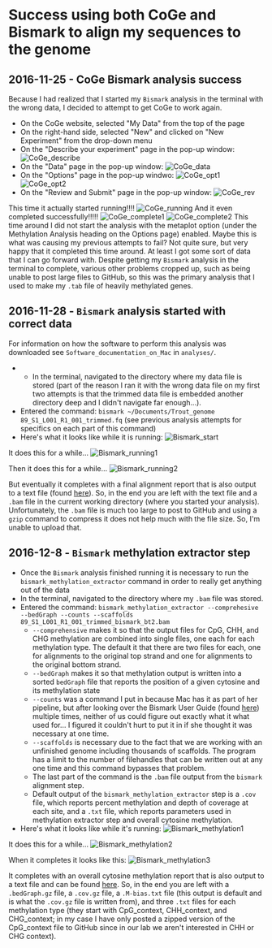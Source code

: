 # Success using both CoGe and Bismark to align my sequences to the genome

## 2016-11-25 - CoGe Bismark analysis success
Because I had realized that I started my `Bismark` analysis in the terminal with the wrong data, I decided to attempt to get CoGe to work again.

- On the CoGe website, selected "My Data" from the top of the page
- On the right-hand side, selected "New" and clicked on "New Experiment" from the drop-down menu
- On the "Describe your experiment" page in the pop-up window:
![CoGe_describe](https://github.com/mmiddleton/mmiddleton-fish546/blob/master/images/Bismark_notebook/CoGe_success_DYE.png)
- On the "Data" page in the pop-up window:
![CoGe_data](https://github.com/mmiddleton/mmiddleton-fish546/blob/master/images/Bismark_notebook/CoGe_success_data.png)
- On the "Options" page in the pop-up windwo:
![CoGe_opt1](https://github.com/mmiddleton/mmiddleton-fish546/blob/master/images/Bismark_notebook/CoGe_success_options1.png)
![CoGe_opt2](https://github.com/mmiddleton/mmiddleton-fish546/blob/master/images/Bismark_notebook/CoGe_success_options2.png)
- On the "Review and Submit" page in the pop-up window:
![CoGe_rev](https://github.com/mmiddleton/mmiddleton-fish546/blob/master/images/Bismark_notebook/CoGe_success_review.png)

This time it actually started running!!!!
![CoGe_running](https://github.com/mmiddleton/mmiddleton-fish546/blob/master/images/Bismark_notebook/CoGe_success_running.png)
And it even completed successfully!!!!!
![CoGe_complete1](https://github.com/mmiddleton/mmiddleton-fish546/blob/master/images/Bismark_notebook/CoGe_success_complete1.png)
![CoGe_complete2](https://github.com/mmiddleton/mmiddleton-fish546/blob/master/images/Bismark_notebook/CoGe_success_complete2.png)
This time around I did not start the analysis with the metaplot option (under the Methylation Analysis heading on the Options page) enabled. Maybe this is what was causing my previous attempts to fail? Not quite sure, but very happy that it completed this time around. At least I got some sort of data that I can go forward with. Despite getting my `Bismark` analysis in the terminal to complete, various other problems cropped up, such as being unable to post large files to GitHub, so this was the primary analysis that I used to make my `.tab` file of heavily methylated genes.

## 2016-11-28 - `Bismark` analysis started with correct data

For information on how the software to perform this analysis was downloaded see `Software_documentation_on_Mac` in `analyses/`. 

- - In the terminal, navigated to the directory where my data file is stored (part of the reason I ran it with the wrong data file on my first two attempts is that the trimmed data file is embedded another directory deep and I didn't navigate far enough...).
- Entered the command: `bismark ~/Documents/Trout_genome 89_S1_L001_R1_001_trimmed.fq` (see previous analysis attempts for specifics on each part of this command)
- Here's what it looks like while it is running:
![Bismark_start](https://github.com/mmiddleton/mmiddleton-fish546/blob/master/images/Bismark_notebook/Bismark_success/Bismark_start.png)

It does this for a while...
![Bismark_running1](https://github.com/mmiddleton/mmiddleton-fish546/blob/master/images/Bismark_notebook/Bismark_success/Bismark_running1.png)

Then it does this for a while...
![Bismark_running2](https://github.com/mmiddleton/mmiddleton-fish546/blob/master/images/Bismark_notebook/Bismark_success/Bismark_running2.png)

But eventually it completes with a final alignment report that is also output to a text file (found [here](https://github.com/mmiddleton/mmiddleton-fish546/blob/master/analyses/Bismark/bismark/89_S1_L001_R1_001_trimmed_bismark_bt2_SE_report.txt)). So, in the end you are left with the text file and a `.bam` file in the current working directory (where you started your analysis). Unfortunately, the `.bam` file is much too large to post to GitHub and using a `gzip` command to compress it does not help much with the file size. So, I'm unable to upload that.

## 2016-12-8 - `Bismark` methylation extractor step
- Once the `Bismark` analysis finished running it is necessary to run the `bismark_methylation_extractor` command in order to really get anything out of the data
- In the terminal, navigated to the directory where my `.bam` file was stored.
- Entered the command: `bismark_methylation_extractor --comprehesive --bedGraph --counts --scaffolds 89_S1_L001_R1_001_trimmed_bismark_bt2.bam`
	- `--comprehensive` makes it so that the output files for CpG, CHH, and CHG methylation are combined into single files, one each for each methylation type. The default it that there are two files for each, one for alignments to the original top strand and one for alignments to the original bottom strand. 
	- `--bedGraph` makes it so that methylation output is written into a sorted `bedGraph` file that reports the position of a given cytosine and its methylation state
	- `--counts` was a command I put in because Mac has it as part of her pipeline, but after looking over the Bismark User Guide (found [here](https://rawgit.com/FelixKrueger/Bismark/master/Docs/Bismark_User_Guide.html)) multiple times, neither of us could figure out exactly what it what used for... I figured it couldn't hurt to put it in if she thought it was necessary at one time.
	- `--scaffolds` is necessary due to the fact that we are working with an unfinished genome including thousands of scaffolds. The program has a limit to the number of filehandles that can be written out at any one time and this command bypasses that problem.
	- The last part of the command is the `.bam` file output from the `bismark` alignment step.
	- Default output of the `bismark_methylation_extractor` step is a `.cov` file, which reports percent methylation and depth of coverage at each site, and a `.txt` file, which reports parameters used in methylation extractor step and overall cytosine methylation.
- Here's what it looks like while it's running:
![Bismark_methylation1](https://github.com/mmiddleton/mmiddleton-fish546/blob/master/images/Bismark_notebook/Bismark_success/Bismark_methylation_extractor1.png) 

It does this for a while...
![Bismark_methylation2](https://github.com/mmiddleton/mmiddleton-fish546/blob/master/images/Bismark_notebook/Bismark_success/Bismark_methylation_extractor2.png)

When it completes it looks like this:
![Bismark_methylation3](https://github.com/mmiddleton/mmiddleton-fish546/blob/master/images/Bismark_notebook/Bismark_success/Bismark_methylation_extractor3.png)

It completes with an overall cytosine methylation report that is also output to a text file and can be found [here](https://github.com/mmiddleton/mmiddleton-fish546/blob/master/analyses/Bismark/bismark_methylation_extractor/89_S1_L001_R1_001_trimmed_bismark_bt2_splitting_report.txt).
So, in the end you are left with a `.bedGraph.gz` file, a `.cov.gz` file, a `.M-bias.txt` file (this output is default and is what the `.cov.gz` file is written from), and three `.txt` files for each methylation type (they start with CpG_context, CHH_context, and CHG_context; in my case I have only posted a zipped version of the CpG_context file to GitHub since in our lab we aren't interested in CHH or CHG context).